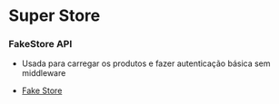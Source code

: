 # Super Store

### FakeStore API

-   Usada para carregar os produtos e fazer autenticação básica sem middleware

-   [Fake Store](https://fakestoreapi.com/)
